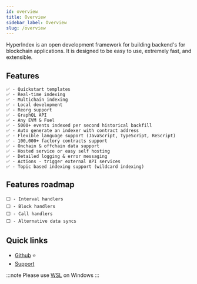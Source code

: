 ```yaml
---
id: overview
title: Overview
sidebar_label: Overview
slug: /overview
---
```


HyperIndex is an open development framework for building backend's for blockchain applications. It is designed to be easy to use, extremely fast, and extensible.

## Features

```
✅ - Quickstart templates
✅ - Real-time indexing
✅ - Multichain indexing
✅ - Local development
✅ - Reorg support
✅ - GraphQL API
✅ - Any EVM & Fuel
✅ - 5000+ events indexed per second historical backfill
✅ - Auto generate an indexer with contract address
✅ - Flexible language support (JavaScript, TypeScript, ReScript)
✅ - 100,000+ factory contracts support
✅ - Onchain & offchain data support
✅ - Hosted service or easy self hosting
✅ - Detailed logging & error messaging
✅ - Actions - trigger external API services
✅ - Topic based indexing support (wildcard indexing)
```

## Features roadmap

```
⬜ - Interval handlers
⬜ - Block handlers
⬜ - Call handlers
⬜ - Alternative data syncs
```

## Quick links

- [Github](https://github.com/enviodev/hyperindex) ⭐
- [Support](https://discord.gg/Q9qt8gZ2fX)

:::note
Please use [WSL](https://learn.microsoft.com/en-us/windows/wsl/install) on Windows
:::
